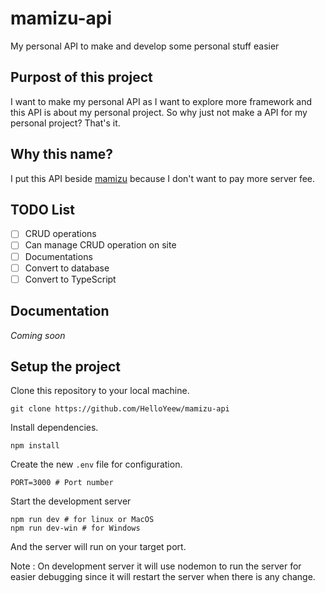 # mamizu-api
 My personal API to make and develop some personal stuff easier

## Purpost of this project

I want to make my personal API as I want to explore more framework and this API is about my personal project.
So why just not make a API for my personal project? That's it.

## Why this name?

I put this API beside [mamizu](https://github.com/HelloYeew/mamizu) because I don't want to pay more server fee.

## TODO List

- [ ] CRUD operations
- [ ] Can manage CRUD operation on site
- [ ] Documentations
- [ ] Convert to database
- [ ] Convert to TypeScript

## Documentation

*Coming soon*

## Setup the project

Clone this repository to your local machine.

```shell
git clone https://github.com/HelloYeew/mamizu-api
```

Install dependencies.

```shell
npm install
```

Create the new `.env` file for configuration.

```dotenv
PORT=3000 # Port number
```

Start the development server

```shell
npm run dev # for linux or MacOS
npm run dev-win # for Windows
```

And the server will run on your target port.

Note : On development server it will use nodemon to run the server for easier debugging since it will restart the server when there is any change.
